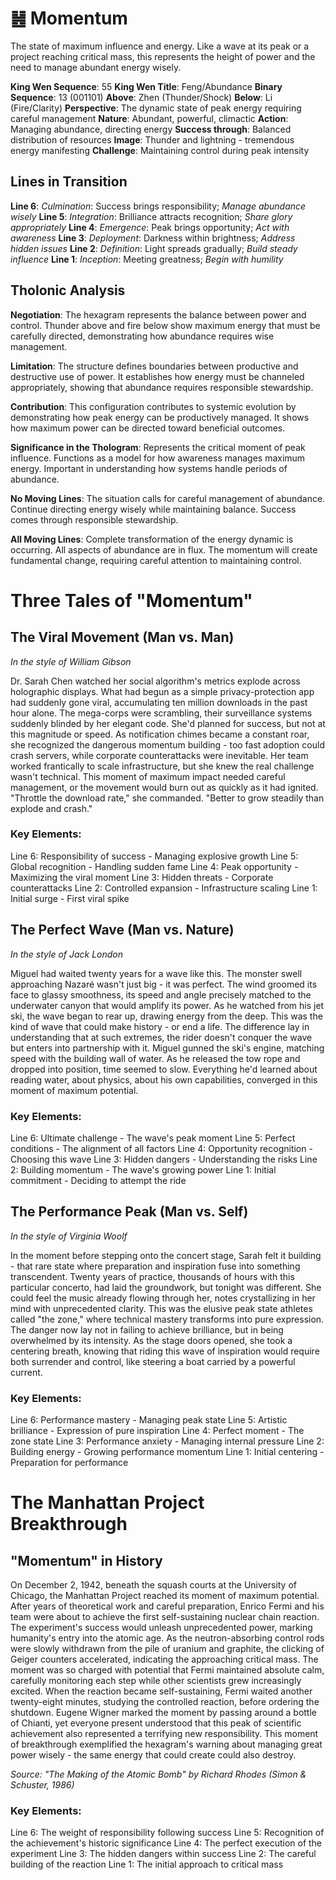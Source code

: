 # ䷶ Momentum

The state of maximum influence and energy. Like a wave at its peak or a project reaching critical mass, this represents the height of power and the need to manage abundant energy wisely.


**King Wen Sequence**: 55
**King Wen Title**: Feng/Abundance
**Binary Sequence**: 13 (001101)
**Above**: Zhen (Thunder/Shock)
**Below**: Li (Fire/Clarity)
**Perspective**: The dynamic state of peak energy requiring careful management
**Nature**: Abundant, powerful, climactic
**Action**: Managing abundance, directing energy
**Success through**: Balanced distribution of resources
**Image**: Thunder and lightning - tremendous energy manifesting
**Challenge**: Maintaining control during peak intensity

## Lines in Transition
**Line 6**: *Culmination*: Success brings responsibility; *Manage abundance wisely*
**Line 5**: *Integration*: Brilliance attracts recognition; *Share glory appropriately*
**Line 4**: *Emergence*: Peak brings opportunity; *Act with awareness*
**Line 3**: *Deployment*: Darkness within brightness; *Address hidden issues*
**Line 2**: *Definition*: Light spreads gradually; *Build steady influence*
**Line 1**: *Inception*: Meeting greatness; *Begin with humility*

## Tholonic Analysis
**Negotiation**: The hexagram represents the balance between power and control. Thunder above and fire below show maximum energy that must be carefully directed, demonstrating how abundance requires wise management.

**Limitation**: The structure defines boundaries between productive and destructive use of power. It establishes how energy must be channeled appropriately, showing that abundance requires responsible stewardship.

**Contribution**: This configuration contributes to systemic evolution by demonstrating how peak energy can be productively managed. It shows how maximum power can be directed toward beneficial outcomes.

**Significance in the Thologram**: Represents the critical moment of peak influence. Functions as a model for how awareness manages maximum energy. Important in understanding how systems handle periods of abundance.

**No Moving Lines**: The situation calls for careful management of abundance. Continue directing energy wisely while maintaining balance. Success comes through responsible stewardship.

**All Moving Lines**: Complete transformation of the energy dynamic is occurring. All aspects of abundance are in flux. The momentum will create fundamental change, requiring careful attention to maintaining control.
# Three Tales of "Momentum"

## The Viral Movement (Man vs. Man)
*In the style of William Gibson*

Dr. Sarah Chen watched her social algorithm's metrics explode across holographic displays. What had begun as a simple privacy-protection app had suddenly gone viral, accumulating ten million downloads in the past hour alone. The mega-corps were scrambling, their surveillance systems suddenly blinded by her elegant code. She'd planned for success, but not at this magnitude or speed. As notification chimes became a constant roar, she recognized the dangerous momentum building - too fast adoption could crash servers, while corporate counterattacks were inevitable. Her team worked frantically to scale infrastructure, but she knew the real challenge wasn't technical. This moment of maximum impact needed careful management, or the movement would burn out as quickly as it had ignited. "Throttle the download rate," she commanded. "Better to grow steadily than explode and crash."

### Key Elements:

Line 6: Responsibility of success - Managing explosive growth
Line 5: Global recognition - Handling sudden fame
Line 4: Peak opportunity - Maximizing the viral moment
Line 3: Hidden threats - Corporate counterattacks
Line 2: Controlled expansion - Infrastructure scaling
Line 1: Initial surge - First viral spike

## The Perfect Wave (Man vs. Nature)
*In the style of Jack London*

Miguel had waited twenty years for a wave like this. The monster swell approaching Nazaré wasn't just big - it was perfect. The wind groomed its face to glassy smoothness, its speed and angle precisely matched to the underwater canyon that would amplify its power. As he watched from his jet ski, the wave began to rear up, drawing energy from the deep. This was the kind of wave that could make history - or end a life. The difference lay in understanding that at such extremes, the rider doesn't conquer the wave but enters into partnership with it. Miguel gunned the ski's engine, matching speed with the building wall of water. As he released the tow rope and dropped into position, time seemed to slow. Everything he'd learned about reading water, about physics, about his own capabilities, converged in this moment of maximum potential.

### Key Elements:

Line 6: Ultimate challenge - The wave's peak moment
Line 5: Perfect conditions - The alignment of all factors
Line 4: Opportunity recognition - Choosing this wave
Line 3: Hidden dangers - Understanding the risks
Line 2: Building momentum - The wave's growing power
Line 1: Initial commitment - Deciding to attempt the ride

## The Performance Peak (Man vs. Self)
*In the style of Virginia Woolf*

In the moment before stepping onto the concert stage, Sarah felt it building - that rare state where preparation and inspiration fuse into something transcendent. Twenty years of practice, thousands of hours with this particular concerto, had laid the groundwork, but tonight was different. She could feel the music already flowing through her, notes crystallizing in her mind with unprecedented clarity. This was the elusive peak state athletes called "the zone," where technical mastery transforms into pure expression. The danger now lay not in failing to achieve brilliance, but in being overwhelmed by its intensity. As the stage doors opened, she took a centering breath, knowing that riding this wave of inspiration would require both surrender and control, like steering a boat carried by a powerful current.

### Key Elements:

Line 6: Performance mastery - Managing peak state
Line 5: Artistic brilliance - Expression of pure inspiration
Line 4: Perfect moment - The zone state
Line 3: Performance anxiety - Managing internal pressure
Line 2: Building energy - Growing performance momentum
Line 1: Initial centering - Preparation for performance
# The Manhattan Project Breakthrough

## "Momentum" in History

On December 2, 1942, beneath the squash courts at the University of Chicago, the Manhattan Project reached its moment of maximum potential. After years of theoretical work and careful preparation, Enrico Fermi and his team were about to achieve the first self-sustaining nuclear chain reaction. The experiment's success would unleash unprecedented power, marking humanity's entry into the atomic age. As the neutron-absorbing control rods were slowly withdrawn from the pile of uranium and graphite, the clicking of Geiger counters accelerated, indicating the approaching critical mass. The moment was so charged with potential that Fermi maintained absolute calm, carefully monitoring each step while other scientists grew increasingly excited. When the reaction became self-sustaining, Fermi waited another twenty-eight minutes, studying the controlled reaction, before ordering the shutdown. Eugene Wigner marked the moment by passing around a bottle of Chianti, yet everyone present understood that this peak of scientific achievement also represented a terrifying new responsibility. This moment of breakthrough exemplified the hexagram's warning about managing great power wisely - the same energy that could create could also destroy.

*Source: "The Making of the Atomic Bomb" by Richard Rhodes (Simon & Schuster, 1986)*

### Key Elements:
Line 6: The weight of responsibility following success
Line 5: Recognition of the achievement's historic significance
Line 4: The perfect execution of the experiment
Line 3: The hidden dangers within success
Line 2: The careful building of the reaction
Line 1: The initial approach to critical mass